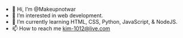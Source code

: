- 👋 Hi, I’m @Makeupnotwar
- 👀 I’m interested in web development.
- 🌱 I’m currently learning HTML, CSS, Python, JavaScript, & NodeJS.
- 📫 How to reach me kim-1012@live.com

<!---
Makeupnotwar/Makeupnotwar is a ✨ special ✨ repository because its `README.md` (this file) appears on your GitHub profile.
You can click the Preview link to take a look at your changes.
--->
